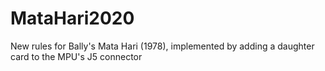 # MataHari2020
New rules for Bally's Mata Hari (1978), implemented by adding a daughter card to the MPU's J5 connector
